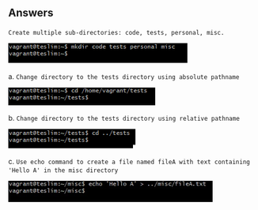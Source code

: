 

## Answers

`Create multiple sub-directories: code, tests, personal, misc.`

![create multiple directories](./create_multiple_directories.png)

a. `Change directory to the tests directory using absolute pathname`

![cd to tests using absolute pathname](./cd_absolute_pathname.png)

b. `Change directory to the tests directory using relative pathname`

![cd to tests directory using relative pathname](./cd_relative_pathname.png)

c. `Use echo command to create a file named fileA with text containing 'Hello A' in the misc directory`

![echo command to create fileA](./echo_fileA.jpg)






